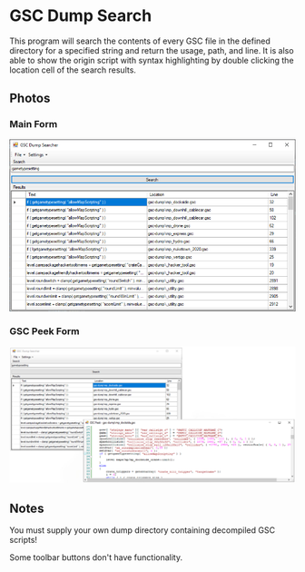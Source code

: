 # GSC Dump Search
This program will search the contents of every GSC file in the defined directory for a specified string and return the usage, path, and line. It is also able to show the origin script with syntax highlighting 
by double clicking the location cell of the search results.

## Photos
### Main Form
![Main Form](photos/mainform.png)
### GSC Peek Form
!["GSC Peek Form"](photos/gscpeekform.png)

## Notes
You must supply your own dump directory containing decompiled GSC scripts!

Some toolbar buttons don't have functionality.